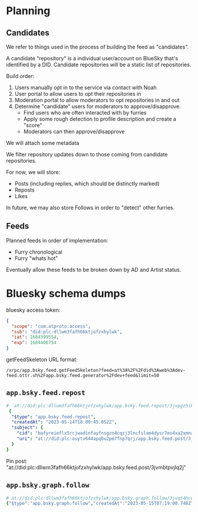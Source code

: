 # Planning

## Candidates

We refer to things used in the process of building the feed as "candidates".

A candidate "repository" is a individual user/account on BlueSky that's identified
by a DID. Candidate repositories will be a static list of repositories.

Build order:

1. Users manually opt in to the service via contact with Noah
2. User portal to allow users to opt their repositories in
3. Moderation portal to allow moderators to opt repositories in and out
4. Determine "candidate" users for moderators to approve/disapprove.
    - Find users who are often interacted with by furries
    - Apply some rough detection to profile description and create a "score"
    - Moderators can then approve/disapprove

We will attach some metadata 

We filter repository updates down to those coming from candidate repositories.

For now, we will store:

- Posts (including replies, which should be distinctly marked)
- Reposts
- Likes

In future, we may also store Follows in order to "detect" other furries.

## Feeds

Planned feeds in order of implementation:
- Furry chronological
- Furry "whats hot"

Eventually allow these feeds to be broken down by AD and Artist status.

# Bluesky schema dumps

bluesky access token:

```json
{
  "scope": "com.atproto.access",
  "sub": "did:plc:dllwm3fafh66ktjofzxhylwk",
  "iat": 1684399554,
  "exp": 1684406754
}
```

getFeedSkeleton URL format:

```
/xrpc/app.bsky.feed.getFeedSkeleton?feed=at%3A%2F%2Fdid%3Aweb%3Adev-feed.ottr.sh%2Fapp.bsky.feed.generator%2Fdev+feed&limit=50
```

## `app.bsky.feed.repost`

```yaml
# `at://did:plc:dllwm3fafh66ktjofzxhylwk/app.bsky.feed.repost/3jvpgz5ik4p26`
 {
  "$type": "app.bsky.feed.repost",
  "createdAt": "2023-05-14T18:09:45.052Z",
  "subject": {
    "cid": "bafyreieflx5rcjwadinfayfnsgzn4cqzj3lncfslam4dysr7ms4xa2xmna",
    "uri": "at://did:plc:ouytv644apqbu2pm7fnp7qrj/app.bsky.feed.post/3jvkfw2ovbc2b"
  }
}
```

Pin post: "at://did:plc:dllwm3fafh66ktjofzxhylwk/app.bsky.feed.post/3jvmbtpvjlq2j"

## `app.bsky.graph.follow`

```yaml
# at://did:plc:dllwm3fafh66ktjofzxhylwk/app.bsky.graph.follow/3jvqt4hcod52j
{"$type":"app.bsky.graph.follow","createdAt":"2023-05-15T07:19:00.748Z","subject":"did:plc:uiyhzxwqz5fqdwt3p3xuxkab"}
```